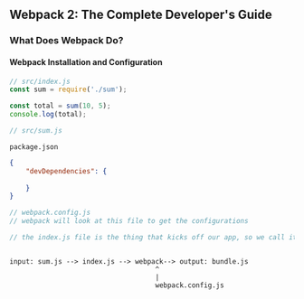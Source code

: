 ## Webpack 2: The Complete Developer's Guide

### What Does Webpack Do?

#### Webpack Installation and Configuration

```javascript
// src/index.js
const sum = require('./sum');

const total = sum(10, 5);
console.log(total);
```

```javascript
// src/sum.js

```

`package.json`
```json
{
    "devDependencies": {
        
    }
}
```

```javascript
// webpack.config.js
// webpack will look at this file to get the configurations

// the index.js file is the thing that kicks off our app, so we call it the entry point of our appplication



```

```
input: sum.js --> index.js --> webpack--> output: bundle.js
                                    ^
                                    |
                                    webpack.config.js
 ```
 
 
 

